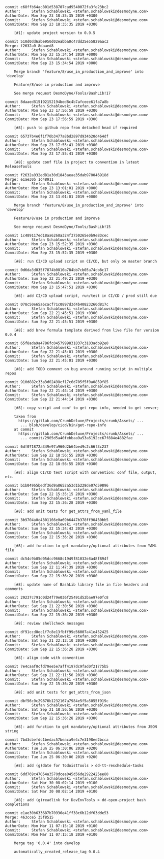     commit c68ffb64ac801d538707cad9540072fa3fe23bc2
    Author:     Stefan Schablowski <stefan.schablowski@desmodyne.com>
    AuthorDate: Mon Sep 23 18:35:35 2019 +0300
    Commit:     Stefan Schablowski <stefan.schablowski@desmodyne.com>
    CommitDate: Mon Sep 23 18:35:35 2019 +0300
    
        [#1]: update project version to 0.0.5
    
    commit 510d0dd6abe950d02eabba0c47dd25e55829aac2
    Merge: f2632a0 8daaed8
    Author:     Stefan Schablowski <stefan.schablowski@desmodyne.com>
    AuthorDate: Mon Sep 23 15:34:54 2019 +0000
    Commit:     Stefan Schablowski <stefan.schablowski@desmodyne.com>
    CommitDate: Mon Sep 23 15:34:54 2019 +0000
    
        Merge branch 'feature/8/use_in_production_and_improve' into 'develop'
        
        Feature/8/use in production and improve
        
        See merge request DesmoDyne/Tools/BashLib!17
    
    commit 8daaed815192152194bed8c4b7afceee61fa7a8b
    Author:     Stefan Schablowski <stefan.schablowski@desmodyne.com>
    AuthorDate: Mon Sep 23 17:56:59 2019 +0300
    Commit:     Stefan Schablowski <stefan.schablowski@desmodyne.com>
    CommitDate: Mon Sep 23 17:56:59 2019 +0300
    
        [#8]: push to github repo from detached head if required
    
    commit 65737b4e6f1f70b3477a8bd2897d934b20d464df
    Author:     Stefan Schablowski <stefan.schablowski@desmodyne.com>
    AuthorDate: Mon Sep 23 17:55:41 2019 +0300
    Commit:     Stefan Schablowski <stefan.schablowski@desmodyne.com>
    CommitDate: Mon Sep 23 17:55:41 2019 +0300
    
        [#8]: update conf file in project to convention in latest ReleaseTools
    
    commit f2632a032ed81a30d1843aeae35dab970046918d
    Merge: e1ae30b 1c48911
    Author:     Stefan Schablowski <stefan.schablowski@desmodyne.com>
    AuthorDate: Mon Sep 23 13:01:01 2019 +0000
    Commit:     Stefan Schablowski <stefan.schablowski@desmodyne.com>
    CommitDate: Mon Sep 23 13:01:01 2019 +0000
    
        Merge branch 'feature/8/use_in_production_and_improve' into 'develop'
        
        Feature/8/use in production and improve
        
        See merge request DesmoDyne/Tools/BashLib!15
    
    commit 1c489117ed18aa6268a324f3750265e0b9e83cec
    Author:     Stefan Schablowski <stefan.schablowski@desmodyne.com>
    AuthorDate: Mon Sep 23 15:52:35 2019 +0300
    Commit:     Stefan Schablowski <stefan.schablowski@desmodyne.com>
    CommitDate: Mon Sep 23 15:52:35 2019 +0300
    
        [#8]: run CI/CD upload script on CI/CD, but only on master branch
    
    commit 0d6da3d035f7874b0810a784bb7cb05a74cb8c17
    Author:     Stefan Schablowski <stefan.schablowski@desmodyne.com>
    AuthorDate: Sun Sep 22 21:49:21 2019 +0300
    Commit:     Stefan Schablowski <stefan.schablowski@desmodyne.com>
    CommitDate: Mon Sep 23 15:47:51 2019 +0300
    
        [#8]: add CI/CD upload script, run/test in CI/CD / prod still due
    
    commit 078c50e65a6cacf71c0897d3d4b40823260d817c
    Author:     Stefan Schablowski <stefan.schablowski@desmodyne.com>
    AuthorDate: Sun Sep 22 21:45:51 2019 +0300
    Commit:     Stefan Schablowski <stefan.schablowski@desmodyne.com>
    CommitDate: Sun Sep 22 21:45:51 2019 +0300
    
        [#8]: add brew formula template derived from live file for version 0.0.4
    
    commit 65f8ada9a4786fc0457999831837c3103adb92e0
    Author:     Stefan Schablowski <stefan.schablowski@desmodyne.com>
    AuthorDate: Sun Sep 22 21:45:01 2019 +0300
    Commit:     Stefan Schablowski <stefan.schablowski@desmodyne.com>
    CommitDate: Sun Sep 22 21:45:01 2019 +0300
    
        [#8]: add TODO comment on bug around running script in multiple repos
    
    commit 910d882c33a3d02498cf17c6d705f5f0a0859f85
    Author:     Stefan Schablowski <stefan.schablowski@desmodyne.com>
    AuthorDate: Sun Sep 22 21:44:14 2019 +0300
    Commit:     Stefan Schablowski <stefan.schablowski@desmodyne.com>
    CommitDate: Sun Sep 22 21:44:14 2019 +0300
    
        [#8]: copy script and conf to get repo info, needed to get semver;
        
        taken from
          https://gitlab.com/CrumbDeluxe/Projects/crumb/Assets/ ...
           ... blob/develop/cicd/bin/get-repo-info
        at commit
          https://gitlab.com/CrumbDeluxe/Projects/crumb/Assets/ ...
           ... commit/2905d5a40febbaa9a53a6192cc67f884e4882fae
    
    commit 6df071872a349e97a960d2b64bed9c2c66f3c237
    Author:     Stefan Schablowski <stefan.schablowski@desmodyne.com>
    AuthorDate: Sun Sep 22 18:56:55 2019 +0300
    Commit:     Stefan Schablowski <stefan.schablowski@desmodyne.com>
    CommitDate: Sun Sep 22 18:56:55 2019 +0300
    
        [#8]: align CI/CD test script with convention: conf file, output, etc.
    
    commit b1b04965bedf36d9a8652a53d1b228de07d59896
    Author:     Stefan Schablowski <stefan.schablowski@desmodyne.com>
    AuthorDate: Sun Sep 22 15:35:15 2019 +0300
    Commit:     Stefan Schablowski <stefan.schablowski@desmodyne.com>
    CommitDate: Sun Sep 22 15:36:28 2019 +0300
    
        [#8]: add unit tests for get_attrs_from_yaml_file
    
    commit 3b9704a0c4301166e0a69b6447b378ff90450bb5
    Author:     Stefan Schablowski <stefan.schablowski@desmodyne.com>
    AuthorDate: Sun Sep 22 15:34:43 2019 +0300
    Commit:     Stefan Schablowski <stefan.schablowski@desmodyne.com>
    CommitDate: Sun Sep 22 15:36:28 2019 +0300
    
        [#8]: add function to get mandatory/optional attributes from YAML file
    
    commit dc54c9b05d05dcc9668c1949f81032e8a48f894f
    Author:     Stefan Schablowski <stefan.schablowski@desmodyne.com>
    AuthorDate: Sun Sep 22 11:47:39 2019 +0300
    Commit:     Stefan Schablowski <stefan.schablowski@desmodyne.com>
    CommitDate: Sun Sep 22 15:36:28 2019 +0300
    
        [#8]: update name of BashLib library file in file headers and comments
    
    commit 29237c791c0d24f79e036f25491d52bae97e0fc8
    Author:     Stefan Schablowski <stefan.schablowski@desmodyne.com>
    AuthorDate: Sat Sep 21 22:30:50 2019 +0300
    Commit:     Stefan Schablowski <stefan.schablowski@desmodyne.com>
    CommitDate: Sun Sep 22 15:36:28 2019 +0300
    
        [#8]: review shellcheck messages
    
    commit df91ccd0ec1f7c8e13fbff99e56007a41e452425
    Author:     Stefan Schablowski <stefan.schablowski@desmodyne.com>
    AuthorDate: Sat Sep 21 22:12:10 2019 +0300
    Commit:     Stefan Schablowski <stefan.schablowski@desmodyne.com>
    CommitDate: Sun Sep 22 15:36:28 2019 +0300
    
        [#8]: align code with convention
    
    commit 7e4caaf0cfd79ee5e7aff4197dc9fad0f21775b5
    Author:     Stefan Schablowski <stefan.schablowski@desmodyne.com>
    AuthorDate: Sat Sep 21 22:11:50 2019 +0300
    Commit:     Stefan Schablowski <stefan.schablowski@desmodyne.com>
    CommitDate: Sun Sep 22 15:36:28 2019 +0300
    
        [#8]: add unit tests for get_attrs_from_json
    
    commit dbf56c0c29870b1232167a7984e5f5a5055f919c
    Author:     Stefan Schablowski <stefan.schablowski@desmodyne.com>
    AuthorDate: Sat Sep 21 18:56:56 2019 +0300
    Commit:     Stefan Schablowski <stefan.schablowski@desmodyne.com>
    CommitDate: Sun Sep 22 15:36:28 2019 +0300
    
        [#8]: add function to get mandatory/optional attributes from JSON string
    
    commit 7bd3cbefdc1bedac57beaca9e4c7e3198ee2bcca
    Author:     Stefan Schablowski <stefan.schablowski@desmodyne.com>
    AuthorDate: Tue Jun 25 06:30:06 2019 +0200
    Commit:     Stefan Schablowski <stefan.schablowski@desmodyne.com>
    CommitDate: Tue Jun 25 06:30:06 2019 +0200
    
        [#8]: add (g)date for TodoistTools > dd-tt-reschedule-tasks
    
    commit 6dd769c47054a3570dcea045d56de2922425ee80
    Author:     Stefan Schablowski <stefan.schablowski@desmodyne.com>
    AuthorDate: Sat Mar 30 08:02:14 2019 +0100
    Commit:     Stefan Schablowski <stefan.schablowski@desmodyne.com>
    CommitDate: Sat Mar 30 08:02:14 2019 +0100
    
        [#8]: add (g)readlink for DevEnvTools > dd-open-project bash completions
    
    commit e1ae30b633687b70936e41ff38c6b12df63dde53
    Merge: 463cce5 35f8515
    Author:     Stefan Schablowski <stefan.schablowski@desmodyne.com>
    AuthorDate: Mon Mar 11 07:15:18 2019 +0100
    Commit:     Stefan Schablowski <stefan.schablowski@desmodyne.com>
    CommitDate: Mon Mar 11 07:15:18 2019 +0100
    
        Merge tag '0.0.4' into develop
        
        automatically_created_release_tag 0.0.4

